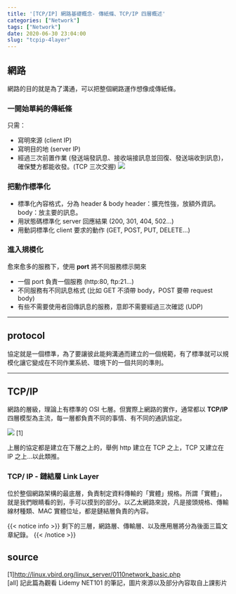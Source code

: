 ```yaml
---
title: '[TCP/IP] 網路基礎概念- 傳紙條、TCP/IP 四層概述'
categories: ["Network"]
tags: ["Network"]
date: 2020-06-30 23:04:00
slug: "tcpip-4layer"
---
```

## 網路
網路的目的就是為了溝通，可以把整個網路運作想像成傳紙條。
<!--more-->
### 一開始單純的傳紙條
只需：
- 寫明來源 (client IP)
- 寫明目的地 (server IP)
- 經過三次前置作業 (發送端發訊息、接收端接訊息並回復、發送端收到訊息)，確保雙方都能收發。(TCP 三次交握)
![](https://imgur.com/yK4lTIu.png) 

### 把動作標準化
- 標準化內容格式，分為 header & body
    header：擴充性強，放額外資訊。
    body：放主要的訊息。
- 用狀態碼標準化 server 回應結果 (200, 301, 404, 502...)
- 用動詞標準化 client 要求的動作 (GET, POST, PUT, DELETE...)

### 進入規模化
愈來愈多的服務下，使用 **port** 將不同服務標示開來
- 一個 port 負責一個服務 (http:80, ftp:21...)
- 不同服務有不同訊息格式 (比如 GET 不須帶 body，POST 要帶 request body)
- 有些不需要使用者回傳訊息的服務，意即不需要經過三次確認 (UDP)

------------------

## protocol
協定就是一個標準，為了要讓彼此能夠溝通而建立的一個規範，有了標準就可以規模化讓它變成在不同作業系統、環境下的一個共同的準則。

-------------

## TCP/IP
網路的層級，理論上有標準的 OSI 七層。但實際上網路的實作，通常都以 **TCP/IP** 四層模型為主流，每一層都負責不同的事情、有不同的通訊協定。

![](https://imgur.com/9QQQFU0.png)
[1]

上層的協定都是建立在下層之上的，舉例 http 建立在 TCP 之上，TCP 又建立在 IP 之上...以此類推。

### TCP/ IP - 鏈結層 Link Layer
位於整個網路架構的最底層，負責制定資料傳輸的「實體」規格。所謂「實體」，就是我們眼睛看的到，手可以摸到的部分。以乙太網路來說，凡是接頭規格、傳輸線材種類、MAC 實體位址，都是鏈結層負責的內容。

{{< notice info >}}
剩下的三層，網路層、傳輸層、以及應用層將分為後面三篇文章紀錄。
{{< /notice >}}

## source
[1]http://linux.vbird.org/linux_server/0110network_basic.php   
[all] 記此篇為觀看 Lidemy NET101 的筆記，圖片來源以及部分內容取自上課影片